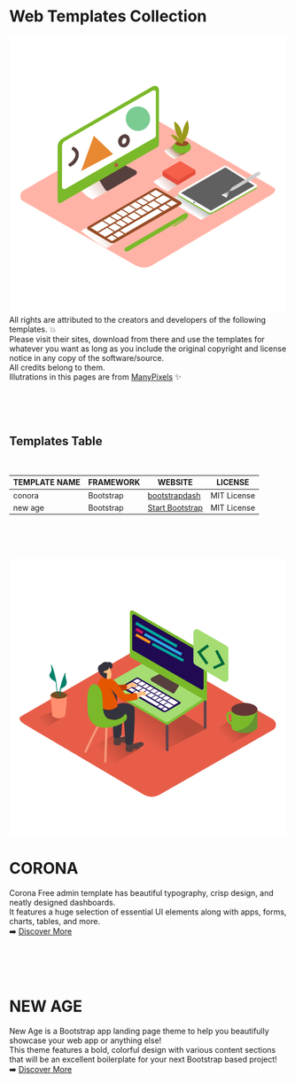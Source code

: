 # Web Templates Collection
![Cover Image 1](img/Designer_Isometric.png) <br>
All rights are attributed to the creators and developers of the following templates. :boom: <br>
Please visit their sites, download from there and use the templates for whatever you want as long as you include the original copyright and license notice in any copy of the software/source.<br>
All credits belong to them.<br>
Illutrations in this pages are from [ManyPixels](https://www.manypixels.co/gallery) :sparkles: <br>

<br><br><br>

## Templates Table
<br>

|TEMPLATE NAME   |FRAMEWORK  |WEBSITE                                                              |LICENSE     |
|----------------|-----------|---------------------------------------------------------------------|------------|  
|conora          |Bootstrap  |[bootstrapdash](https://www.bootstrapdash.com/product/corona-free/)  |MIT License |
|new age         |Bootstrap  |[Start Bootstrap](https://startbootstrap.com/theme/new-age)          |MIT License |

<br><br><br>

![Cover Image 2](img/Web_Developer_Isometric.png) <br>

# CORONA
Corona Free admin template has beautiful typography, crisp design, and neatly designed dashboards.<br>
It features a huge selection of essential UI elements along with apps, forms, charts, tables, and more.<br>
:arrow_right: [Discover More](https://www.bootstrapdash.com/product/corona-free/) <br>

<br><br><br>

# NEW AGE
New Age is a Bootstrap app landing page theme to help you beautifully showcase your web app or anything else!<br>
This theme features a bold, colorful design with various content sections that will be an excellent boilerplate for your next Bootstrap based project!<br>
:arrow_right: [Discover More](https://startbootstrap.com/theme/new-age) <br>